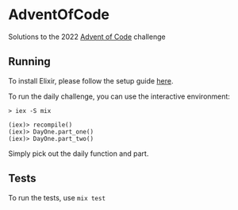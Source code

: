 # AdventOfCode

Solutions to the 2022 [Advent of Code](https://adventofcode.com/2022) challenge

## Running
To install Elixir, please follow the setup guide [here](https://elixir-lang.org/install.html).

To run the daily challenge, you can use the interactive environment:

```
> iex -S mix

(iex)> recompile()
(iex)> DayOne.part_one()
(iex)> DayOne.part_two()

```

Simply pick out the daily function and part.

## Tests
To run the tests, use `mix test`



